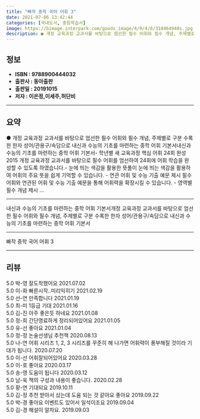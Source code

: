 ```yaml
---
title: "빠작 중학 국어 어휘 3"
date: 2021-07-06 13:42:44
categories: [국내도서, 중등학습서]
image: https://bimage.interpark.com/goods_image/4/9/4/8/318464948s.jpg
description: ● 개정 교육과정 교과서를 바탕으로 엄선한 필수 어휘와 필수 개념, 주제별로 구분 수록한 한자 성어/관용구/속담으로 내신과 수능의 기초를 마련하는 중학 어휘 기본서내신과 수능의 기초를 마련하는 중학 어휘 기본서- 학년별 새 교육과정 핵심 어휘 24회 완성 2015 개정 교육과정 교과서
---
```


## **정보**

- **ISBN : 9788900444032**
- **출판사 : 동아출판**
- **출판일 : 20191015**
- **저자 : 이은정,이세주,허단비**

------



## **요약**

●  개정 교육과정 교과서를 바탕으로 엄선한 필수 어휘와 필수 개념, 주제별로 구분 수록한 한자 성어/관용구/속담으로 내신과 수능의 기초를 마련하는 중학 어휘 기본서내신과 수능의 기초를 마련하는 중학 어휘 기본서- 학년별 새 교육과정 핵심 어휘 24회 완성 2015 개정 교육과정 교과서를 바탕으로 필수 어휘를 엄선하여 24회에 어휘 학습을 완성할 수 있도록 하였습니다.- 눈에 띄는 색감을 활용한 뜻풀이 눈에 띄는 색감을 활용하여 어휘의 주요 뜻을 쉽게 기억할 수 있습니다.         - 연관 어휘 및 수능 기출 예문 제시 필수 어휘와 연관된 어휘 및 수능 기출 예문을 통해 어휘력을 확장시킬 수 있습니다.         - 영역별 필수 개념 제시 ...

------

내신과 수능의 기초를 마련하는 중학 어휘 기본서개정 교육과정 교과서를 바탕으로 엄선한 필수 어휘와 필수 개념, 주제별로 구분 수록한 한자 성어/관용구/속담으로 내신과 수능의 기초를 마련하는 중학 어휘 기본서

------


빠작 중학 국어 어휘 3 

------


## **리뷰** 

5.0 박-영 잘도착했어요 2021.07.02 <br/>5.0 이-화 빠른시작..미리익히기 2021.02.19 <br/>5.0 선-연 만족합니다 2021.01.19 <br/>5.0 최-미 1등급 기대  2021.01.16 <br/>5.0 김-진 아주 좋은듯 하네요 2021.01.08 <br/>5.0 정-희 간단명료하게 정리되어있어요 2021.01.05 <br/>5.0 유-선 좋아요 2021.01.04 <br/>5.0 정-정 논술선생님 추천책 2020.08.13 <br/>5.0 나-연 어휘 시리즈 1, 2, 3 시리즈를 꾸준히 해 나가면 어휘력이 풍부해질 것이라 기대가 됩니다. 2020.07.20 <br/>5.0 이-선 어휘잘되어있어요 2020.03.28 <br/>5.0 이-호 좋아요 2020.03.17 <br/>5.0 송-영 도움이 됩니다 2020.03.12 <br/>5.0 남-욱 책의 구성과 내용이 좋습니다. 2020.02.28 <br/>5.0 황-연 기대되요 2019.10.11 <br/>5.0 김-정 추천 받아서 샀는데 도움 되는 것 같아요
좋아요 2019.09.22 <br/>5.0 박-경 좋아요 이벤트도 있어서 일석이조요 2019.09.04 <br/>5.0 김-경 해설이 알차요. 2019.09.03 <br/>